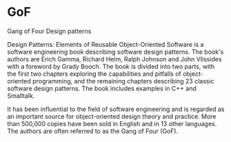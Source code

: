 # GoF


Gang of Four Design patterns

Design Patterns: Elements of Reusable Object-Oriented Software is a
software engineering book describing software design patterns. The
book's authors are Erich Gamma, Richard Helm, Ralph Johnson and John
Vlissides with a foreword by Grady Booch. The book is divided into two
parts, with the first two chapters exploring the capabilities and
pitfalls of object-oriented programming, and the remaining chapters
describing 23 classic software design patterns. The book includes
examples in C++ and Smalltalk.

It has been influential to the field of software engineering and is
regarded as an important source for object-oriented design theory and
practice. More than 500,000 copies have been sold in English and in 13
other languages. The authors are often referred to as the Gang of Four
(GoF).

